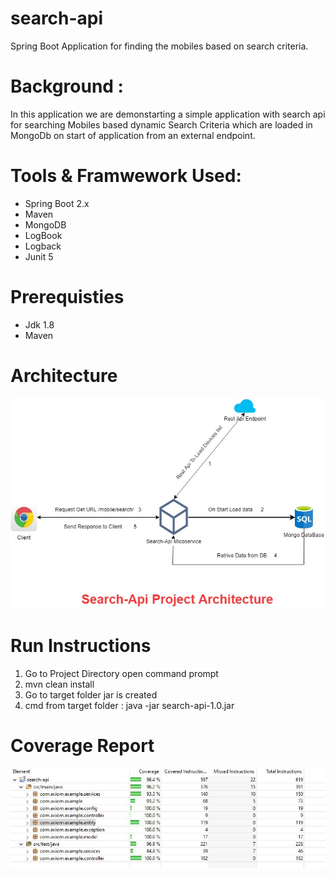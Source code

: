 # search-api
Spring Boot Application for finding the mobiles based on search criteria.

# Background : 
In this application we are demonstarting a simple application with search api for searching Mobiles based dynamic Search Criteria which are loaded in MongoDb
on start of application from an external endpoint.

# Tools & Framwework Used:
- Spring Boot 2.x
- Maven 
- MongoDB
- LogBook 
- Logback 
- Junit 5

# Prerequisties
- Jdk 1.8
- Maven 

# Architecture
<img src="images/Search-Api_Architecture.jpg">

# Run Instructions

1. Go to Project Directory open command prompt
2. mvn clean install
3. Go to target folder jar is created
4. cmd from target folder : java -jar search-api-1.0.jar

# Coverage Report
<img src="images/Coverage_Report.jpg">

